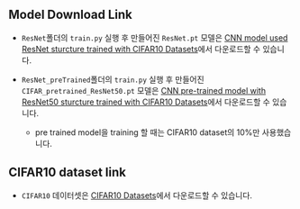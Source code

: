 ## Model Download Link

 - `ResNet`폴더의 `train.py` 실행 후 만들어진 `ResNet.pt` 모델은 [CNN model used ResNet sturcture trained with CIFAR10 Datasets]()에서 다운로드할 수 있습니다.

 - `ResNet_preTrained`폴더의 `train.py` 실행 후 만들어진 `CIFAR_pretrained_ResNet50.pt` 모델은 [CNN pre-trained model with ResNet50 sturcture trained with CIFAR10 Datasets]()에서 다운로드할 수 있습니다.
   * pre trained model을 training 할 때는 CIFAR10 dataset의 10%만 사용했습니다.

## CIFAR10 dataset link

 - `CIFAR10` 데이터셋은 [CIFAR10 Datasets](https://drive.google.com/file/d/1SVvrw7MiWE8p4_l2o9fFGS9XI3c7cPDl/view?usp=sharing)에서 다운로드할 수 있습니다.